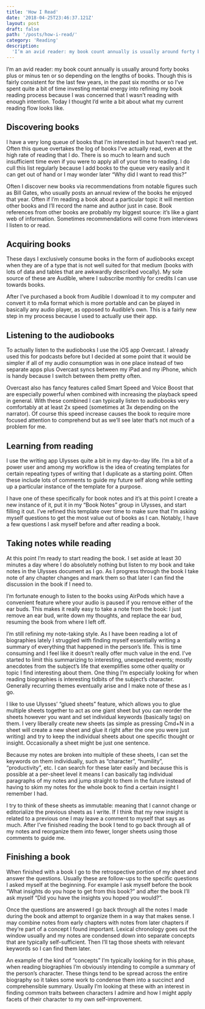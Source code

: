 ```yaml
---
title: 'How I Read'
date: '2018-04-25T23:46:37.121Z'
layout: post
draft: false
path: '/posts/how-i-read/'
category: 'Reading'
description:
  'I’m an avid reader: my book count annually is usually around forty books plus or minus ten or so depending on the lengths of books. Though this is fairly consistent for the last few years, in the past six months or so I’ve spent quite a bit of time investing mental energy into refining my book reading process because I was concerned that I wasn’t reading with enough intention.'
---
```


I’m an avid reader: my book count annually is usually around forty books plus or minus ten or so depending on the lengths of books. Though this is fairly consistent for the last few years, in the past six months or so I’ve spent quite a bit of time investing mental energy into refining my book reading process because I was concerned that I wasn’t reading with enough intention. Today I thought I’d write a bit about what my current reading flow looks like.

## Discovering books

I have a very long queue of books that I’m interested in but haven’t read yet. Often this queue overtakes the log of books I’ve actually read, even at the high rate of reading that I do. There is so much to learn and such insufficient time even if you were to apply all of your time to reading. I do cull this list regularly because I add books to the queue very easily and it can get out of hand or I may wonder later “Why did I want to read this?”

Often I discover new books via recommendations from notable figures such as Bill Gates, who usually posts an annual review of the books he enjoyed that year. Often if I’m reading a book about a particular topic it will mention other books and I’ll record the name and author just in case. Book references from other books are probably my biggest source: it’s like a giant web of information. Sometimes recommendations will come from interviews I listen to or read.

## Acquiring books

These days I exclusively consume books in the form of audiobooks except when they are of a type that is not well suited for that medium (books with lots of data and tables that are awkwardly described vocally). My sole source of these are Audible, where I subscribe monthly for credits I can use towards books.

After I’ve purchased a book from Audible I download it to my computer and convert it to m4a format which is more portable and can be played in basically any audio player, as opposed to Audible’s own. This is a fairly new step in my process because I used to actually use their app.

## Listening to the audiobooks

To actually listen to the audiobooks I use the iOS app Overcast. I already used this for podcasts before but I decided at some point that it would be simpler if all of my audio consumption was in one place instead of two separate apps plus Overcast syncs between my iPad and my iPhone, which is handy because I switch between them pretty often.

Overcast also has fancy features called Smart Speed and Voice Boost that are especially powerful when combined with increasing the playback speed in general. With these combined I can typically listen to audiobooks very comfortably at at least 2x speed (sometimes at 3x depending on the narrator). Of course this speed increase causes the book to require more focused attention to comprehend but as we’ll see later that’s not much of a problem for me.

## Learning from reading

I use the writing app Ulysses quite a bit in my day-to-day life. I’m a bit of a power user and among my workflow is the idea of creating templates for certain repeating types of writing that I duplicate as a starting point. Often these include lots of comments to guide my future self along while setting up a particular instance of the template for a purpose.

I have one of these specifically for book notes and it’s at this point I create a new instance of it, put it in my “Book Notes” group in Ulysses, and start filling it out. I’ve refined this template over time to make sure that I’m asking myself questions to get the most value out of books as I can. Notably, I have a few questions I ask myself before and after reading a book.

## Taking notes while reading

At this point I’m ready to start reading the book. I set aside at least 30 minutes a day where I do absolutely nothing but listen to my book and take notes in the Ulysses document as I go. As I progress through the book I take note of any chapter changes and mark them so that later I can find the discussion in the book if I need to.

I’m fortunate enough to listen to the books using AirPods which have a convenient feature where your audio is paused if you remove either of the ear buds. This makes it really easy to take a note from the book: I just remove an ear bud, write down my thoughts, and replace the ear bud, resuming the book from where I left off.

I’m still refining my note-taking style. As I have been reading a lot of biographies lately I struggled with finding myself essentially writing a summary of everything that happened in the person’s life. This is time consuming and I feel like it doesn’t really offer much value in the end. I’ve started to limit this summarizing to interesting, unexpected events; mostly anecdotes from the subject’s life that exemplifies some other quality or topic I find interesting about them. One thing I’m especially looking for when reading biographies is interesting tidbits of the subject’s character. Generally recurring themes eventually arise and I make note of these as I go.

I like to use Ulysses’ “glued sheets” feature, which allows you to glue multiple sheets together to act as one giant sheet but you can reorder the sheets however you want and set individual keywords (basically tags) on them. I very liberally create new sheets (as simple as pressing Cmd+N in a sheet will create a new sheet and glue it right after the one you were just writing) and try to keep the individual sheets about one specific thought or insight. Occasionally a sheet might be just one sentence.

Because my notes are broken into multiple of these sheets, I can set the keywords on them individually, such as “character”, “humility”, “productivity”, etc. I can search for these later easily and because this is possible at a per-sheet level it means I can basically tag individual paragraphs of my notes and jump straight to them in the future instead of having to skim my notes for the whole book to find a certain insight I remember I had.

I try to think of these sheets as immutable: meaning that I cannot change or editorialize the previous sheets as I write. If I think that my new insight is related to a previous one I may leave a comment to myself that says as much. After I’ve finished reading the book I tend to go back through all of my notes and reorganize them into fewer, longer sheets using those comments to guide me.

## Finishing a book

When finished with a book I go to the retrospective portion of my sheet and answer the questions. Usually these are follow-ups to the specific questions I asked myself at the beginning. For example I ask myself before the book “What insights do you hope to get from this book?” and after the book I’ll ask myself “Did you have the insights you hoped you would?”.

Once the questions are answered I go back through all the notes I made during the book and attempt to organize them in a way that makes sense. I may combine notes from early chapters with notes from later chapters if they’re part of a concept I found important. Lexical chronology goes out the window usually and my notes are condensed down into separate concepts that are typically self-sufficient. Then I’ll tag those sheets with relevant keywords so I can find them later.

An example of the kind of “concepts” I’m typically looking for in this phase, when reading biographies I’m obviously intending to compile a summary of the person’s character. These things tend to be spread across the entire biography so it takes some work to condense them into a succinct and comprehensible summary. Usually I’m looking at these with an interest in finding common traits between characters I admire and how I might apply facets of their character to my own self-improvement.
